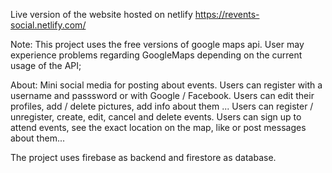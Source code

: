 Live version of the website hosted on netlify
https://revents-social.netlify.com/

Note:
This project uses the free versions of google maps api. 
User may experience problems regarding GoogleMaps depending on the current usage of the API;


About:
Mini social media for posting about events. 
Users can register with a username and passsword or with Google / Facebook.
Users can edit their profiles, add / delete pictures, add info about them ...
Users can register / unregister, create, edit, cancel and delete events.
Users can sign up to attend events, see the exact location on the map, like or post messages about them...

The project uses firebase as backend and firestore as database.